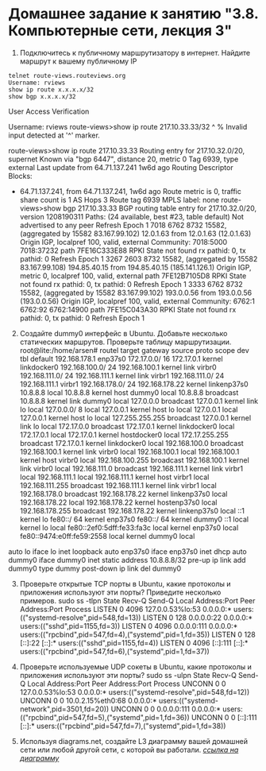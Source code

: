 # Домашнее задание к занятию "3.8. Компьютерные сети, лекция 3"
1. Подключитесь к публичному маршрутизатору в интернет. Найдите маршрут к вашему публичному IP
```
telnet route-views.routeviews.org
Username: rviews
show ip route x.x.x.x/32
show bgp x.x.x.x/32
```
User Access Verification

Username: rviews
route-views>show ip route 217.10.33.33/32
                                      ^
% Invalid input detected at '^' marker.

route-views>show ip route 217.10.33.33
Routing entry for 217.10.32.0/20, supernet
  Known via "bgp 6447", distance 20, metric 0
  Tag 6939, type external
  Last update from 64.71.137.241 1w6d ago
  Routing Descriptor Blocks:
  * 64.71.137.241, from 64.71.137.241, 1w6d ago
      Route metric is 0, traffic share count is 1
      AS Hops 3
      Route tag 6939
      MPLS label: none
route-views>show bgp  217.10.33.33
BGP routing table entry for 217.10.32.0/20, version 1208190311
Paths: (24 available, best #23, table default)
  Not advertised to any peer
  Refresh Epoch 1
  7018 6762 8732 15582, (aggregated by 15582 83.167.99.102)
    12.0.1.63 from 12.0.1.63 (12.0.1.63)
      Origin IGP, localpref 100, valid, external
      Community: 7018:5000 7018:37232
      path 7FE16C333E88 RPKI State not found
      rx pathid: 0, tx pathid: 0
  Refresh Epoch 1
  3267 2603 8732 15582, (aggregated by 15582 83.167.99.108)
    194.85.40.15 from 194.85.40.15 (185.141.126.1)
      Origin IGP, metric 0, localpref 100, valid, external
      path 7FE12B7105D8 RPKI State not found
      rx pathid: 0, tx pathid: 0
  Refresh Epoch 1
  3333 6762 8732 15582, (aggregated by 15582 83.167.99.102)
    193.0.0.56 from 193.0.0.56 (193.0.0.56)
      Origin IGP, localpref 100, valid, external
      Community: 6762:1 6762:92 6762:14900
      path 7FE15C043A30 RPKI State not found
      rx pathid: 0, tx pathid: 0
  Refresh Epoch 1
  
2. Создайте dummy0 интерфейс в Ubuntu. Добавьте несколько статических маршрутов. Проверьте таблицу маршрутизации.
root@lite:/home/arsen# routel
         target            gateway          source    proto    scope    dev tbl
        default      192.168.178.1                                  enp37s0 
    172.17.0.0/ 16                      172.17.0.1   kernel     linkdocker0 
 192.168.100.0/ 24                   192.168.100.1   kernel     link virbr0 
 192.168.111.0/ 24                   192.168.111.1   kernel     link virbr1 
 192.168.111.0/ 24   192.168.111.1                                   virbr1 
 192.168.178.0/ 24                  192.168.178.22   kernel     linkenp37s0 
       10.8.8.8              local        10.8.8.8   kernel     host dummy0 local
       10.8.8.8          broadcast        10.8.8.8   kernel     link dummy0 local
      127.0.0.0          broadcast       127.0.0.1   kernel     link     lo local
     127.0.0.0/ 8            local       127.0.0.1   kernel     host     lo local
      127.0.0.1              local       127.0.0.1   kernel     host     lo local
127.255.255.255          broadcast       127.0.0.1   kernel     link     lo local
     172.17.0.0          broadcast      172.17.0.1   kernel     linkdocker0 local
     172.17.0.1              local      172.17.0.1   kernel     hostdocker0 local
 172.17.255.255          broadcast      172.17.0.1   kernel     linkdocker0 local
  192.168.100.0          broadcast   192.168.100.1   kernel     link virbr0 local
  192.168.100.1              local   192.168.100.1   kernel     host virbr0 local
192.168.100.255          broadcast   192.168.100.1   kernel     link virbr0 local
  192.168.111.0          broadcast   192.168.111.1   kernel     link virbr1 local
  192.168.111.1              local   192.168.111.1   kernel     host virbr1 local
192.168.111.255          broadcast   192.168.111.1   kernel     link virbr1 local
  192.168.178.0          broadcast  192.168.178.22   kernel     linkenp37s0 local
 192.168.178.22              local  192.168.178.22   kernel     hostenp37s0 local
192.168.178.255          broadcast  192.168.178.22   kernel     linkenp37s0 local
            ::1                                      kernel              lo 
        fe80::/ 64                                   kernel         enp37s0 
        fe80::/ 64                                   kernel          dummy0 
            ::1              local                   kernel              lo local
fe80::2ef0:5dff:fe33:fa3c              local                   kernel         enp37s0 local
fe80::9474:e0ff:fe59:2558              local                   kernel          dummy0 local

auto lo
iface lo inet loopback
auto enp37s0
iface enp37s0 inet dhcp
auto dummy0
iface dummy0 inet static
        address 10.8.8.8/32
        pre-up ip link add dummy0 type dummy
        post-down ip link del dummy0


3. Проверьте открытые TCP порты в Ubuntu, какие протоколы и приложения используют эти порты? Приведите несколько примеров.
sudo ss -tlpn
State         Recv-Q        Send-Q               Local Address:Port               Peer Address:Port       Process
LISTEN        0             4096                 127.0.0.53%lo:53                      0.0.0.0:*           users:(("systemd-resolve",pid=548,fd=13))
LISTEN        0             128                        0.0.0.0:22                      0.0.0.0:*           users:(("sshd",pid=1155,fd=3))
LISTEN        0             4096                       0.0.0.0:111                     0.0.0.0:*           users:(("rpcbind",pid=547,fd=4),("systemd",pid=1,fd=35))
LISTEN        0             128                           [::]:22                         [::]:*           users:(("sshd",pid=1155,fd=4))
LISTEN        0             4096                          [::]:111                        [::]:*           users:(("rpcbind",pid=547,fd=6),("systemd",pid=1,fd=37))

4. Проверьте используемые UDP сокеты в Ubuntu, какие протоколы и приложения используют эти порты?
 sudo ss -ulpn
State         Recv-Q        Send-Q                Local Address:Port               Peer Address:Port       Process
UNCONN        0             0                     127.0.0.53%lo:53                      0.0.0.0:*           users:(("systemd-resolve",pid=548,fd=12))
UNCONN        0             0                    10.0.2.15%eth0:68                      0.0.0.0:*           users:(("systemd-network",pid=3501,fd=20))
UNCONN        0             0                           0.0.0.0:111                     0.0.0.0:*           users:(("rpcbind",pid=547,fd=5),("systemd",pid=1,fd=36))
UNCONN        0             0                              [::]:111                        [::]:*           users:(("rpcbind",pid=547,fd=7),("systemd",pid=1,fd=38))
5. Используя diagrams.net, создайте L3 диаграмму вашей домашней сети или любой другой сети, с которой вы работали. 
 [*ссылка на диаграмму*](https://drive.google.com/file/d/1ZdazPz2Ul7uFivf-vcxrQhOsDqHdPfER/view?usp=sharing)
 
